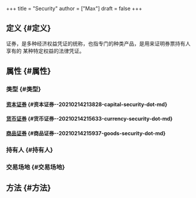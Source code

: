 +++
title = "Security"
author = ["Max"]
draft = false
+++

## 定义 {#定义}

证券，是多种经济权益凭证的统称，也指专门的种类产品，是用来证明券票持有人享有的
某种特定权益的法律凭证。


## 属性 {#属性}


### 类型 {#类型}


#### [资本证券](20210214213828-capital_security.md) {#资本证券--20210214213828-capital-security-dot-md}


#### [货币证券](20210214215633-currency_security.md) {#货币证券--20210214215633-currency-security-dot-md}


#### [商品证券](20210214215937-goods_security.md) {#商品证券--20210214215937-goods-security-dot-md}


### 持有人 {#持有人}


### 交易场地 {#交易场地}


## 方法 {#方法}
